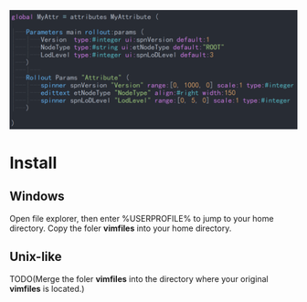 ![splash](splash.png)

# Install

## Windows

Open file explorer, then enter %USERPROFILE% to jump to your home directory.
Copy the foler __vimfiles__ into your home directory.

## Unix-like

TODO(Merge the foler __vimfiles__ into the directory where your original __vimfiles__ is located.)
